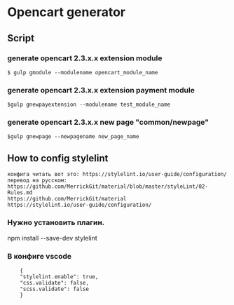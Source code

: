 # Opencart generator 

## Script

### generate opencart 2.3.x.x extension module
```
$ gulp gmodule --modulename opencart_module_name
```
### generate opencart 2.3.x.x extension payment module
```
$gulp gnewpayextension --modulename test_module_name
```
### generate opencart 2.3.x.x new page "common/newpage"
```
$gulp gnewpage --newpagename new_page_name
```

## How to config stylelint
```
конфига читать вот это: https://stylelint.io/user-guide/configuration/
перевод на русском: https://github.com/MerrickGit/material/blob/master/styleLint/02-Rules.md 
https://github.com/MerrickGit/material
https://stylelint.io/user-guide/configuration/
```
### Нужно установить плагин. 	
npm install --save-dev stylelint

### В конфиге vscode
```
	{
	"stylelint.enable": true,
	"css.validate": false,
	"scss.validate": false
	}
```